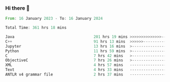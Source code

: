 ### Hi there 👋

<!--
**luoxuanzao/luoxuanzao** is a ✨ _special_ ✨ repository because its `README.md` (this file) appears on your GitHub profile.

Here are some ideas to get you started:

- 🔭 I’m currently working on ...
- 🌱 I’m currently learning ...
- 👯 I’m looking to collaborate on ...
- 🤔 I’m looking for help with ...
- 💬 Ask me about ...
- 📫 How to reach me: ...
- 😄 Pronouns: ...
- ⚡ Fun fact: ...
-->

<!--START_SECTION:waka-->

```rust
From: 16 January 2023 - To: 16 January 2024

Total Time: 361 hrs 18 mins

Java                                   201 hrs 19 mins >>>>>>>>>>>>>>-----------   55.49 %
C++                                    91 hrs 13 mins  >>>>>>-------------------   25.15 %
Jupyter                                13 hrs 16 mins  >------------------------   03.66 %
Python                                 11 hrs 59 mins  >------------------------   03.31 %
C                                      7 hrs 42 mins   >------------------------   02.13 %
ObjectiveC                             7 hrs 26 mins   >------------------------   02.05 %
XML                                    4 hrs 57 mins   -------------------------   01.37 %
Text                                   4 hrs 33 mins   -------------------------   01.26 %
ANTLR v4 grammar file                  2 hrs 37 mins   -------------------------   00.72 %
```

<!--END_SECTION:waka-->